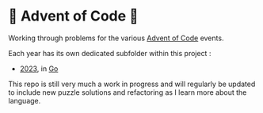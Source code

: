 # 🎄 Advent of Code 🎄
Working through problems for the various [Advent of Code](https://adventofcode.com) events.

Each year has its own dedicated subfolder within this project :
- [2023](2023), in [Go](https://go.dev/)

This repo is still very much a work in progress and will regularly be updated to include new puzzle solutions and refactoring as I learn more about the language.
